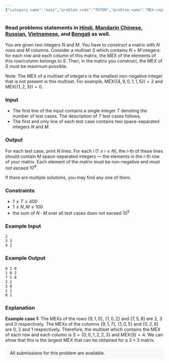 ```yaml
---
{"category_name":"easy","problem_code":"TOTEM","problem_name":"MEX-ception","problemComponents":{"constraints":"","constraintsState":false,"subtasks":"","subtasksState":false,"inputFormat":"","inputFormatState":false,"outputFormat":"","outputFormatState":false,"sampleTestCases":{}},"video_editorial_url":"","languages_supported":{"0":"CPP14","1":"C","2":"JAVA","3":"PYTH 3.6","4":"CPP17","5":"PYTH","6":"PYP3","7":"CS2","8":"ADA","9":"PYPY","10":"TEXT","11":"PAS fpc","12":"NODEJS","13":"RUBY","14":"PHP","15":"GO","16":"HASK","17":"TCL","18":"PERL","19":"SCALA","20":"LUA","21":"kotlin","22":"BASH","23":"JS","24":"LISP sbcl","25":"rust","26":"PAS gpc","27":"BF","28":"CLOJ","29":"R","30":"D","31":"CAML","32":"FORT","33":"ASM","34":"swift","35":"FS","36":"WSPC","37":"LISP clisp","38":"SQL","39":"SCM guile","40":"PERL6","41":"ERL","42":"CLPS","43":"ICK","44":"NICE","45":"PRLG","46":"ICON","47":"COB","48":"SCM chicken","49":"PIKE","50":"SCM qobi","51":"ST","52":"SQLQ","53":"NEM"},"max_timelimit":1,"source_sizelimit":50000,"problem_author":"sjshohag","problem_tester":"","date_added":"8-07-2020","tags":{"0":"constructive","1":"cook120","2":"easy","3":"rajarshi_basu","4":"sjshohag"},"problem_difficulty_level":"Easy-Medium","best_tag":"","editorial_url":"https://discuss.codechef.com/problems/TOTEM","time":{"view_start_date":1595183402,"submit_start_date":1595183402,"visible_start_date":1595183402,"end_date":1735669800},"is_direct_submittable":false,"problemDiscussURL":"https://discuss.codechef.com/search?q=TOTEM","is_proctored":false,"visitedContests":{},"layout":"problem"}
---
```

### Read problems statements in [Hindi](https://www.codechef.com/download/translated/COOK120/hindi/TOTEM.pdf), [Mandarin Chinese](https://www.codechef.com/download/translated/COOK120/mandarin/TOTEM.pdf), [Russian](https://www.codechef.com/download/translated/COOK120/russian/TOTEM.pdf), [Vietnamese](https://www.codechef.com/download/translated/COOK120/vietnamese/TOTEM.pdf), and [Bengali](https://www.codechef.com/download/translated/COOK120/bengali/TOTEM.pdf) as well.

You are given two integers $N$ and $M$. You have to construct a matrix with $N$ rows and $M$ columns. Consider a multiset $S$ which contains $N + M$ integers: for each row and each column of this matrix, the MEX of the elements of this row/column belongs to $S$. Then, in the matrix you construct, the MEX of $S$ must be maximum possible. 

Note: The MEX of a multiset of integers is the smallest non-negative integer that is not present in this multiset. For example, $\mathrm{MEX}(\{4,9,0,1,1,5\}) = 2$ and $\mathrm{MEX}(\{1,2,3\}) = 0$.

### Input
- The first line of the input contains a single integer $T$ denoting the number of test cases. The description of $T$ test cases follows.
- The first and only line of each test case contains two space-separated integers $N$ and $M$.

### Output
For each test case, print $N$ lines. For each $i$ ($1 \le i \le N$), the $i$-th of these lines should contain $M$ space-separated integers ― the elements in the $i$-th row of your matrix. Each element of the matrix must be non-negative and must not exceed $10^9$.

If there are multiple solutions, you may find any one of them.

### Constraints
- $1 \le T \le 400$
- $1 \le N, M \le 100$
- the sum of $N \cdot M$ over all test cases does not exceed $10^5$

### Example Input
```
2
3 3
4 2
```

### Example Output
```
9 1 0
1 0 2
7 5 8
2 2
3 0
1 1
0 1
```

### Explanation
**Example case 1:** The MEXs of the rows $\{9, 1, 0\}$, $\{1, 0, 2\}$ and $\{7, 5, 8\}$ are $2$, $3$ and $0$ respectively. The MEXs of the columns $\{9, 1, 7\}$, $\{1, 0, 5\}$ and $\{0, 2, 8\}$ are $0$, $2$ and $1$ respectively. Therefore, the multiset which contains the MEX of each row and each column is $S = \{0, 0, 1, 2, 2, 3\}$ and $\mathrm{MEX}(S) = 4$. We can show that this is the largest MEX that can be obtained for a $3 \times 3$ matrix.

<aside style='background: #f8f8f8;padding: 10px 15px;'><div>All submissions for this problem are available.</div></aside>